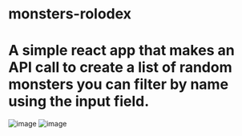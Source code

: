 # monsters-rolodex
# A simple react app that makes an API call to create a list of random monsters you can filter by name using the input field.

![image](https://github.com/n00bmaster24/monsters-rolodex/assets/98321064/16afb184-af8c-487a-a21a-52e00aca3740)
![image](https://github.com/n00bmaster24/monsters-rolodex/assets/98321064/d2c8bcbf-1876-4bee-8f20-9660848dfeec)


